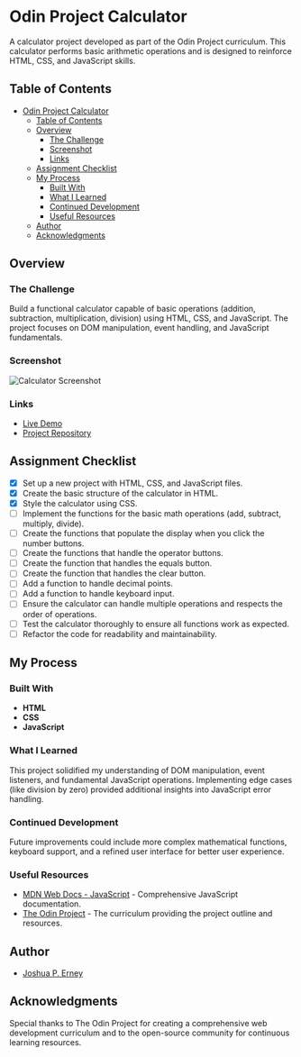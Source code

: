 # Odin Project Calculator

A calculator project developed as part of the Odin Project curriculum. This calculator performs basic arithmetic operations and is designed to reinforce HTML, CSS, and JavaScript skills.

## Table of Contents

- [Odin Project Calculator](#odin-project-calculator)
  - [Table of Contents](#table-of-contents)
  - [Overview](#overview)
    - [The Challenge](#the-challenge)
    - [Screenshot](#screenshot)
    - [Links](#links)
  - [Assignment Checklist](#assignment-checklist)
  - [My Process](#my-process)
    - [Built With](#built-with)
    - [What I Learned](#what-i-learned)
    - [Continued Development](#continued-development)
    - [Useful Resources](#useful-resources)
  - [Author](#author)
  - [Acknowledgments](#acknowledgments)

## Overview

### The Challenge

Build a functional calculator capable of basic operations (addition, subtraction, multiplication, division) using HTML, CSS, and JavaScript. The project focuses on DOM manipulation, event handling, and JavaScript fundamentals.

### Screenshot

![Calculator Screenshot](screenshot.png) <!-- Replace with actual screenshot file path -->

### Links

- [Live Demo](#) <!-- Add live demo link if available -->
- [Project Repository](#) <!-- Add link to the repository -->

## Assignment Checklist

- [x] Set up a new project with HTML, CSS, and JavaScript files.
- [x] Create the basic structure of the calculator in HTML.
- [x] Style the calculator using CSS.
- [ ] Implement the functions for the basic math operations (add, subtract, multiply, divide).
- [ ] Create the functions that populate the display when you click the number buttons.
- [ ] Create the functions that handle the operator buttons.
- [ ] Create the function that handles the equals button.
- [ ] Create the function that handles the clear button.
- [ ] Add a function to handle decimal points.
- [ ] Add a function to handle keyboard input.
- [ ] Ensure the calculator can handle multiple operations and respects the order of operations.
- [ ] Test the calculator thoroughly to ensure all functions work as expected.
- [ ] Refactor the code for readability and maintainability.

## My Process

### Built With

- **HTML**
- **CSS**
- **JavaScript**

### What I Learned

This project solidified my understanding of DOM manipulation, event listeners, and fundamental JavaScript operations. Implementing edge cases (like division by zero) provided additional insights into JavaScript error handling.

### Continued Development

Future improvements could include more complex mathematical functions, keyboard support, and a refined user interface for better user experience.

### Useful Resources

- [MDN Web Docs - JavaScript](https://developer.mozilla.org/en-US/docs/Web/JavaScript) - Comprehensive JavaScript documentation.
- [The Odin Project](https://www.theodinproject.com) - The curriculum providing the project outline and resources.

## Author

- [Joshua P. Erney](#) <!-- Add your preferred link, such as your LinkedIn or GitHub -->

## Acknowledgments

Special thanks to The Odin Project for creating a comprehensive web development curriculum and to the open-source community for continuous learning resources.
